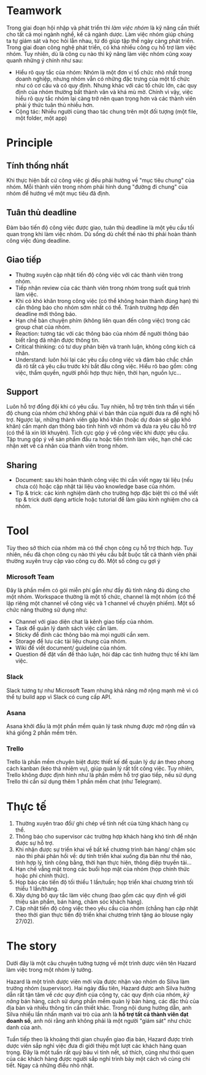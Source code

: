 # Teamwork
Trong giai đoạn hội nhập và phát triển thì *làm việc nhóm* là kỹ năng cần thiết cho tất cả mọi ngành nghề, kể cả ngành dược. Làm việc nhóm giúp chúng ta tự giám sát và học hỏi lẫn nhau, từ đó giúp tập thể ngày càng phát triển.
Trong giai đoạn công nghệ phát triển, có khá nhiều công cụ hỗ trợ làm việc nhóm. Tuy nhiên, dù là công cụ nào thì kỹ năng làm việc nhóm cũng xoay quanh những ý chính như sau:
- Hiểu rõ quy tắc của nhóm:
Nhóm là một đơn vị tổ chức nhỏ nhất trong doanh nghiệp, nhưng nhóm vẫn có những đặc trưng của một tổ chức như có cơ cấu và có quy định. Nhưng khác với các tổ chức lớn, các quy định của nhóm thường bất thành văn và khá mù mờ. Chính vì vậy, việc hiểu rõ quy tắc nhóm lại càng trở nên quan trọng hơn và các thành viên phải ý thức tuân thủ nhiều hơn.
- Cộng tác:
Nhiều người cùng thao tác chung trên một đối tượng (một file, một folder, một app)

# Principle
## Tính thống nhất
Khi thực hiện bất cứ công việc gì đều phải hướng về "mục tiêu chung" của nhóm. Mỗi thành viên trong nhóm phải hình dung "đường đi chung" của nhóm để hướng về một mục tiêu đã định.
## Tuân thủ deadline
Đảm bảo tiến độ công việc được giao, tuân thủ deadline là một yêu cầu tối quan trọng khi làm việc nhóm.
Dù sống dù chết thế nào thì phải hoàn thành công việc đúng deadline.
## Giao tiếp
- Thường xuyên cập nhật tiến độ công việc với các thành viên trong nhóm.
- Tiếp nhận review của các thành viên trong nhóm trong suốt quá trình làm việc.
- Khi có khó khăn trong công việc (có thể không hoàn thành đúng hạn) thì cần thông báo cho nhóm sớm nhất có thể. Tránh trường hợp đến deadline mới thông báo.
- Hạn chế bàn chuyện phím (không liên quan đến công việc) trong các group chat của nhóm.
- Reaction: tương tác với các thông báo của nhóm để người thông báo biết rằng đã nhận được thông tin.
- Critical thinking: có tư duy phản biện và tranh luận, không công kích cá nhân.
- Understand: luôn hỏi lại các yêu cầu công việc và đảm bảo chắc chắn đã rõ tất cả yêu cầu trước khi bắt đầu công việc. Hiểu rõ bao gồm: công việc, thẩm quyền, người phối hợp thực hiện, thời hạn, nguồn lực...

## Support
Luôn hỗ trợ đồng đội khi có yêu cầu. Tuy nhiên, hỗ trợ trên tinh thần vì tiến độ chung của nhóm chứ không phải vì bản thân của người đưa ra đề nghị hỗ trợ.
Ngược lại, những thành viên gặp khó khăn (hoặc dự đoán sẽ gặp khó khăn) cần mạnh dạn thông báo tình hình với nhóm và đưa ra yêu cầu hỗ trợ (có thể là xin lời khuyên).
Tích cực góp ý về công việc khi được yêu cầu. Tập trung góp ý về sản phẩm đầu ra hoặc tiến trình làm việc, hạn chế các nhận xét về cá nhân của thành viên trong nhóm.

## Sharing
- Document: sau khi hoàn thành công việc thì cần viết ngay tài liệu (nếu chưa có) hoặc cập nhật tài liệu vào knowledge base của nhóm.
- Tip & trick: các kinh nghiệm dành cho trường hợp đặc biệt thì có thể viết tip & trick dưới dạng article hoặc tutorial để làm giàu kinh nghiệm cho cả nhóm.

# Tool
Tùy theo sở thích của nhóm mà có thể chọn công cụ hỗ trợ thích hợp. Tuy nhiên, nếu đã chọn công cụ nào thì yêu cầu bắt buộc tất cả thành viên phải thường xuyên truy cập vào công cụ đó.
Một số công cụ gợi ý
### Microsoft Team
Đây là phần mềm có gói miễn phí gần như đầy đủ tính năng đủ dùng cho một nhóm. Workspace thường là một tổ chức, channel là một nhóm (có thể lập riêng một channel về công việc và 1 channel về chuyện phiếm). Một số chức năng thường sử dụng như:
- Channel với giao diện chat là kênh giao tiếp của nhóm.
- Task để quản lý danh sách việc cần làm.
- Sticky để đính các thông báo mà mọi người cần xem.
- Storage để lưu các tài liệu chung của nhóm.
- Wiki để viết document/ guideline của nhóm.
- Question để đặt vấn đề thảo luận, hỏi đáp các tình hướng thực tế khi làm việc.
### Slack
Slack tương tự như Microsoft Team nhưng khả năng mở rộng mạnh mẽ vì có thể tự build app vì Slack có cung cấp API.
### Asana
Asana khởi đầu là một phần mềm quản lý task nhưng được mở rộng dần và khá giống 2 phần mềm trên.
### Trello
Trello là phần mềm chuyên biệt được thiết kế để quản lý dự án theo phong cách kanban (kéo thả nhiệm vụ), giúp quản lý rất tốt công việc. Tuy nhiên, Trello không được định hình như là phần mềm hỗ trợ giao tiếp, nếu sử dụng Trello thì cần sử dụng thêm 1 phần mềm chat (như Telegram).

# Thực tế
1. Thường xuyên trao đổi/ ghi chép về tính nết của từng khách hàng cụ thể.
2. Thông báo cho supervisor các trường hợp khách hàng khó tính để nhận được sự hỗ trợ.
3. Khi nhận được sự triển khai về bất kể chương trình bán hàng/ chăm sóc nào thì phải phản hồi về: dự tính triển khai xuống địa bàn như thế nào, tính hợp lý, tính công bằng, thời hạn thực hiện, thông điệp truyền tải...
4. Hạn chế vắng mặt trong các buổi họp mặt của nhóm (họp chính thức hoặc phi chính thức).
5. Họp báo cáo tiến độ tối thiểu 1 lần/tuần; họp triển khai chương trình tối thiểu 1 lần/tháng.
6. Xây dựng bộ quy tắc làm việc chung (bao gồm các quy định về giới thiệu sản phẩm, bán hàng, chăm sóc khách hàng).
7. Cập nhật tiến độ công việc theo yêu cầu của nhóm (chẳng hạn cập nhật theo thời gian thực tiến độ triển khai chương trình tặng áo blouse ngày 27/02).

# The story
Dưới đây là một câu chuyện tưởng tượng về một trình dược viên tên Hazard làm việc trong một nhóm lý tưởng.

Hazard là một trình dược viên mới vừa được nhận vào nhóm do Silva làm trưởng nhóm (supervisor).
Hai ngày đầu tiên, Hazard được anh Silva hướng dẫn rất tận tâm về *các quy định* của công ty, các quy định của nhóm, *kỹ năng* bán hàng, cách sử dụng phần mềm quản lý bán hàng, các đặc thù của địa bàn và nhiều thông tin cần thiết khác. Trong nội dung hướng dẫn, anh Silva nhiều lần nhấn mạnh vai trò của anh là **hỗ trợ tất cả thành viên đạt doanh số**, anh nói rằng anh không phải là một người "giám sát" như chức danh của anh.

Tuần tiếp theo là khoảng thời gian chuyển giao địa bàn, Hazard được trình dược viên sắp nghỉ việc đưa đi giới thiệu một lượt các khách hàng quan trọng. Đây là một tuần rất quý báu vì tính nết, sở thích, cũng như thói quen của các khách hàng được người sắp nghỉ trình bày một cách vô cùng chi tiết. Ngay cả những điều nhỏ nhặt.